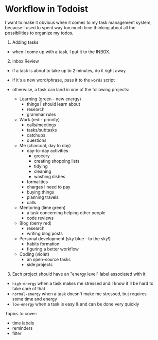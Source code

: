 # Workflow in Todoist

I want to make it obvious when it comes to my task management system, because I used to spent way too much time thinking about all the possibilities to organize my todos.

1. Adding tasks

- when I come up with a task, I put it to the INBOX.

2. Inbox Review

- if a task is about to take up to 2 minutes, do it right away.
- if it's a new word/phrase, pass it to the `words` script

- otherwise, a task can land in one of the following projects:

  - Learning (green - new energy)
    - things I should learn about
    - research
    - grammar rules
  - Work (red - priority)
    - calls/meetings
    - tasks/subtasks
    - catchups
    - questions
  - Me (charcoal, day to day)
    - day-to-day activities
      - grocery
      - creating shopping lists
      - tidying
      - cleaning
      - washing dishes
    - formalities
    - charges I need to pay
    - buying things
    - planning travels
    - calls
  - Mentoring (lime green)
    - a task concerning helping other people
    - code reviews
  - Blog (berry red)
    - research
    - writing blog posts
  - Personal development (sky blue - to the sky!)
    - habits formation
    - figuring a better workflow
  - Coding (violet)
    - an open-source tasks
    - side projects

3. Each project should have an "energy level" label associated with it
- `high-energy` when a task makes me stressed and I know it'll be hard to take care of that
- `normal-energy` when a task doesn't make me stressed, but requires some time and energy
- `low-energy` when a task is easy & and can be done very quickly

Topics to cover:
- time labels
- reminders
- filter

